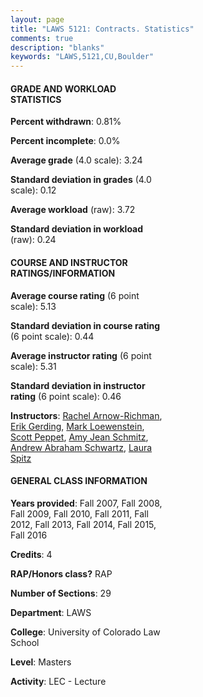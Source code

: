 ```yaml
---
layout: page
title: "LAWS 5121: Contracts. Statistics"
comments: true
description: "blanks"
keywords: "LAWS,5121,CU,Boulder"
---
```

<head>
<script src="https://ajax.googleapis.com/ajax/libs/jquery/2.1.3/jquery.min.js"></script>
<script src="https://dl.dropboxusercontent.com/s/pc42nxpaw1ea4o9/highcharts.js?dl=0"></script>
<!-- <script src="../assets/js/highcharts.js"></script> -->
<style type="text/css">@font-face {
	font-family: "Bebas Neue";
	src: url(https://www.filehosting.org/file/details/544349/BebasNeue Regular.otf) format("opentype");
	}
	h1.Bebas { 
		font-family: "Bebas Neue", Verdana, Tahoma;
	}
</style>
</head>
<body>
	<div id="container" style="float: right; width: 45%; height: 88%; margin-left: 2.5%; margin-right: 2.5%;"></div>
	<script language="JavaScript">
		$(document).ready(function() {
		var chart = {type: 'column'};
		var title = {text: 'Grade Distribution'};
		var xAxis = {categories: ['A','B','C','D','F'],crosshair: true};
		var yAxis = {min: 0,title: {text: 'Percentage'}};
		var tooltip = {headerFormat: '<center><b><span style="font-size:20px">{point.key}</span></b></center>',
		               pointFormat: '<td style="padding:0"><b>{point.y:.1f}%</b></td>',
		               footerFormat: '</table>',shared: true,useHTML: true};
		var plotOptions = {column: {pointPadding: 0.0,borderWidth: 0}};  
		var credits = {enabled: false};var series= [{name: 'Percent',data: [30.26,61.7,7.82,0.16,0.06,]}];
		var json = {};
		json.chart = chart;
		json.title = title;
		json.tooltip = tooltip;
		json.xAxis = xAxis;
		json.yAxis = yAxis;  
		json.series = series;
		json.plotOptions = plotOptions;  
		json.credits = credits;
		$('#container').highcharts(json);
	});
	</script>
</body>
			   
#### GRADE AND WORKLOAD STATISTICS

**Percent withdrawn**: 0.81%

**Percent incomplete**: 0.0%

**Average grade** (4.0 scale): 3.24

**Standard deviation in grades** (4.0 scale): 0.12

**Average workload** (raw): 3.72

**Standard deviation in workload** (raw): 0.24

#### COURSE AND INSTRUCTOR RATINGS/INFORMATION

**Average course rating** (6 point scale): 5.13

**Standard deviation in course rating** (6 point scale): 0.44

**Average instructor rating** (6 point scale): 5.31

**Standard deviation in instructor rating** (6 point scale): 0.46

**Instructors**: <a href='../../instructors/Rachel_Arnow-Richman'>Rachel Arnow-Richman</a>, <a href='../../instructors/Erik_Gerding'>Erik Gerding</a>, <a href='../../instructors/Mark_Loewenstein'>Mark Loewenstein</a>, <a href='../../instructors/Scott_Peppet'>Scott Peppet</a>, <a href='../../instructors/Amy_Jean_Schmitz'>Amy Jean Schmitz</a>, <a href='../../instructors/Andrew_Abraham_Schwartz'>Andrew Abraham Schwartz</a>, <a href='../../instructors/Laura_Spitz'>Laura Spitz</a>

#### GENERAL CLASS INFORMATION

**Years provided**: Fall 2007, Fall 2008, Fall 2009, Fall 2010, Fall 2011, Fall 2012, Fall 2013, Fall 2014, Fall 2015, Fall 2016

**Credits**: 4

**RAP/Honors class?** RAP

**Number of Sections**: 29

**Department**: LAWS

**College**: University of Colorado Law School

**Level**: Masters

**Activity**: LEC - Lecture

